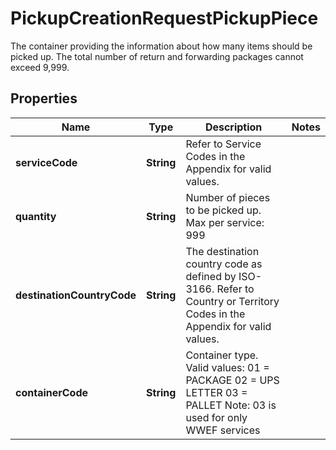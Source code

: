 

# PickupCreationRequestPickupPiece

The container providing the information about how many items should be picked up.  The total number of return and forwarding packages cannot exceed 9,999.

## Properties

| Name | Type | Description | Notes |
|------------ | ------------- | ------------- | -------------|
|**serviceCode** | **String** | Refer to Service Codes in the Appendix for valid values. |  |
|**quantity** | **String** | Number of pieces to be picked up.  Max per service: 999 |  |
|**destinationCountryCode** | **String** | The destination country code as defined by ISO-3166. Refer to Country or Territory Codes in the Appendix for valid values. |  |
|**containerCode** | **String** | Container type.  Valid values: 01 &#x3D; PACKAGE 02 &#x3D; UPS LETTER 03 &#x3D; PALLET Note: 03 is used for only WWEF services |  |



